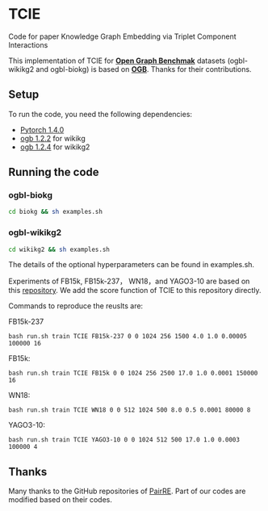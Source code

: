 # TCIE 

Code for paper Knowledge Graph Embedding via Triplet Component Interactions

This implementation of TCIE for [**Open Graph Benchmak**](https://arxiv.org/abs/2005.00687) datasets (ogbl-wikikg2 and ogbl-biokg) is based on [**OGB**](https://github.com/snap-stanford/ogb). Thanks for their contributions.


## Setup

To run the code, you need the following dependencies:

- [Pytorch 1.4.0](https://pytorch.org/)
- [ogb 1.2.2](https://github.com/snap-stanford/ogb) for wikikg
- [ogb 1.2.4](https://github.com/snap-stanford/ogb) for wikikg2



## Running the code 



### ogbl-biokg
```bash
cd biokg && sh examples.sh
```

### ogbl-wikikg2

```bash
cd wikikg2 && sh examples.sh
```

The details of the optional hyperparameters can be found in examples.sh.

Experiments of FB15k, FB15k-237， WN18，and YAGO3-10 are based on this [repository](https://github.com/DeepGraphLearning/KnowledgeGraphEmbedding). We add the score function of TCIE to this repository directly.

Commands to reproduce the reuslts are:

FB15k-237
```
bash run.sh train TCIE FB15k-237 0 0 1024 256 1500 4.0 1.0 0.00005 100000 16 
```

FB15k:
```
bash run.sh train TCIE FB15k 0 0 1024 256 2500 17.0 1.0 0.0001 150000 16 
```

WN18:
```
bash run.sh train TCIE WN18 0 0 512 1024 500 8.0 0.5 0.0001 80000 8 
```

YAGO3-10:
```
bash run.sh train TCIE YAGO3-10 0 0 1024 512 500 17.0 1.0 0.0003 100000 4
```

## Thanks

Many thanks to the GitHub repositories of [PairRE](https://github.com/alipay/KnowledgeGraphEmbeddingsViaPairedRelationVectors_PairRE). Part of our codes are modified based on their codes.


